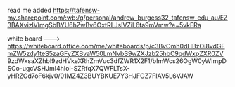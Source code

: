 read me added
https://tafensw-my.sharepoint.com/:wb:/g/personal/andrew_burgess32_tafensw_edu_au/EZ3BAXvizlVImgSbBYU6hZwBv6OxtRLJslVZiL6ta9mVmw?e=5vkFRa


white board ---> https://whiteboard.office.com/me/whiteboards/p/c3BvOmh0dHBzOi8vdGFmZW5zdy1teS5zaGFyZXBvaW50LmNvbS9wZXJzb25hbC9qdWxpZXR0ZV
9zdWxsaXZhbl9zdHVkeXRhZmVuc3dfZWR1X2F1/b!mWcs26OgW0yWImpDSCo-ugcVSHJmI4hIoi-SZRfqX7QWFLTsX-yHRZGd7oF6kjv0/01MZ4Z3BUYBKUE7Y3HJFGZ7FIAV5L6VJAW